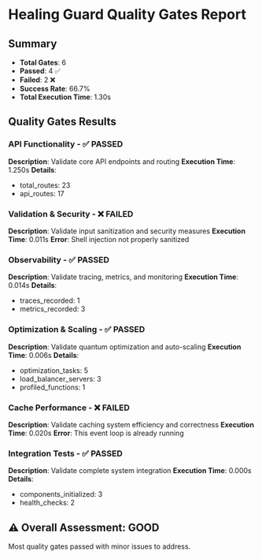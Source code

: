 
# Healing Guard Quality Gates Report

## Summary
- **Total Gates**: 6
- **Passed**: 4 ✅
- **Failed**: 2 ❌
- **Success Rate**: 66.7%
- **Total Execution Time**: 1.30s

## Quality Gates Results

### API Functionality - ✅ PASSED
**Description**: Validate core API endpoints and routing
**Execution Time**: 1.250s
**Details**:
- total_routes: 23
- api_routes: 17

### Validation & Security - ❌ FAILED
**Description**: Validate input sanitization and security measures
**Execution Time**: 0.011s
**Error**: Shell injection not properly sanitized

### Observability - ✅ PASSED
**Description**: Validate tracing, metrics, and monitoring
**Execution Time**: 0.014s
**Details**:
- traces_recorded: 1
- metrics_recorded: 3

### Optimization & Scaling - ✅ PASSED
**Description**: Validate quantum optimization and auto-scaling
**Execution Time**: 0.006s
**Details**:
- optimization_tasks: 5
- load_balancer_servers: 3
- profiled_functions: 1

### Cache Performance - ❌ FAILED
**Description**: Validate caching system efficiency and correctness
**Execution Time**: 0.020s
**Error**: This event loop is already running

### Integration Tests - ✅ PASSED
**Description**: Validate complete system integration
**Execution Time**: 0.000s
**Details**:
- components_initialized: 3
- health_checks: 2

## ⚠️ Overall Assessment: GOOD
Most quality gates passed with minor issues to address.
